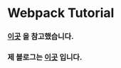 # Webpack Tutorial

### [이곳](https://velog.io/@hih0327/Webpack-%EA%B8%B0%EC%B4%88#9-webpack%EC%97%90%EC%84%9C-css-%EC%82%AC%EC%9A%A9%ED%95%98%EA%B8%B0) 을 참고했습니다.

### 제 블로그는 [이곳](https://app.gitbook.com/@ejrgus94160/s/oraclian/javascript/webpack/webpack-tutorial) 입니다.
